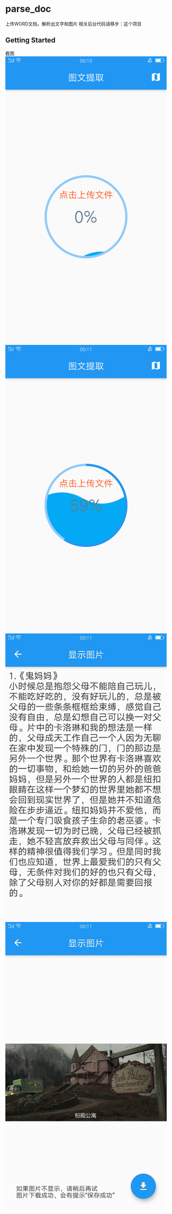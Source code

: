 # parse_doc

上传WORD文档，解析出文字和图片
相关后台代码请移步：这个项目

## Getting Started

截图
![01](https://raw.githubusercontent.com/zed058/parse_doc/master/screenshot/01.jpg)
![02](https://raw.githubusercontent.com/zed058/parse_doc/master/screenshot/02.jpg)
![03](https://raw.githubusercontent.com/zed058/parse_doc/master/screenshot/03.jpg)
![04](https://raw.githubusercontent.com/zed058/parse_doc/master/screenshot/04.jpg)